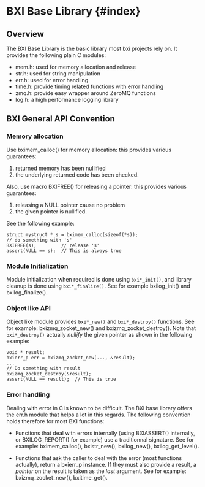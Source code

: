 BXI Base Library                         {#index}
=================

## Overview


The BXI Base Library is the basic library most bxi projects rely on. 
It provides the following plain C modules:

- mem.h: used for memory allocation and release
- str.h: used for string manipulation
- err.h: used for error handling
- time.h: provide timing related functions with error handling
- zmq.h: provide easy wrapper around ZeroMQ functions
- log.h: a high performance logging library

## BXI General API Convention

### Memory allocation
Use bximem_calloc() for memory allocation: this provides various guarantees:

1. returned memory has been nullified
2. the underlying returned code has been checked.

Also, use macro BXIFREE() for releasing a pointer: this provides various guarantees:

1. releasing a NULL pointer cause no problem
2. the given pointer is nullified.

See the following example:

    struct mystruct * s = bximem_calloc(sizeof(*s));
    // do something with 's'
    BXIFREE(s);         // release 's'
    assert(NULL == s);  // This is always true


### Module Initialization
Module initialization when required is done using `bxi*_init()`, 
and library cleanup is done using `bxi*_finalize()`. See for example
bxilog_init() and bxilog_finalize().

### Object like API
Object like module provides `bxi*_new()` and `bxi*_destroy()` functions. 
See for example: bxizmq_zocket_new() and bxizmq_zocket_destroy(). Note that `bxi*_destroy()` 
actually *nullify* the given pointer as shown in the following example:

    void * result;
    bxierr_p err = bxizmq_zocket_new(..., &result);
    ...
    // Do something with result
    bxizmq_zocket_destroy(&result);
    assert(NULL == result);  // This is true


### Error handling
Dealing with error in C is known to be difficult. The BXI base library offers 
the err.h module that helps a lot in this regards. The following convention holds 
therefore for most BXI functions:

- Functions that deal with errors internally (using BXIASSERT() internally, 
  or BXILOG_REPORT() for example) use a traditionnal signature. See for example:
  bximem_calloc(), bxistr_new(),
  bxilog_new(), bxilog_get_level().
  
- Functions that ask the caller to deal with the error (most functions actually),
  return a bxierr_p instance. If they must also provide a result, 
  a *pointer* on the result is taken as the *last* argument. See for example: 
  bxizmq_zocket_new(), bxitime_get().

